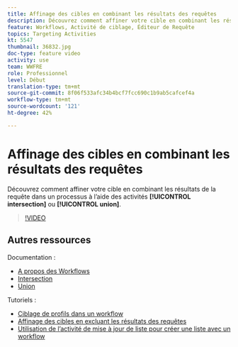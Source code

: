```yaml
---
title: Affinage des cibles en combinant les résultats des requêtes
description: Découvrez comment affiner votre cible en combinant les résultats de la requête dans un processus à l’aide de l’intersection ou des activités d’union.
feature: Workflows, Activité de ciblage, Éditeur de Requête
topics: Targeting Activities
kt: 5547
thumbnail: 36832.jpg
doc-type: feature video
activity: use
team: WWFRE
role: Professionnel
level: Début
translation-type: tm+mt
source-git-commit: 8f06f533afc34b4bcf7fcc690c1b9ab5cafcef4a
workflow-type: tm+mt
source-wordcount: '121'
ht-degree: 42%

---
```



# Affinage des cibles en combinant les résultats des requêtes

Découvrez comment affiner votre cible en combinant les résultats de la requête dans un processus à l’aide des activités **[!UICONTROL intersection]** ou **[!UICONTROL union]**.

>[!VIDEO](https://video.tv.adobe.com/v/36832?quality=12)

## Autres ressources

Documentation :

* [A propos des Workflows](https://docs.adobe.com/content/help/fr-FR/campaign-classic/using/automating-with-workflows/introduction/about-workflows.html)
* [Intersection](https://docs.adobe.com/content/help/en/campaign-classic/using/automating-with-workflows/targeting-activities/intersection.html)
* [Union](https://docs.adobe.com/content/help/en/campaign-classic/using/automating-with-workflows/targeting-activities/union.html)

Tutoriels :

* [Ciblage de profils dans un workflow](/help/getting-started/targeting-profiles-in-a-workflow.md)
* [Affinage des cibles en excluant les résultats des requêtes](/help/automating-with-workflows/refining-targets-by-excluding-query-results.md)
* [Utilisation de l’activité de mise à jour de liste pour créer une liste avec un workflow](/help/automating-with-workflows/using-the-update-list-activity.md)
